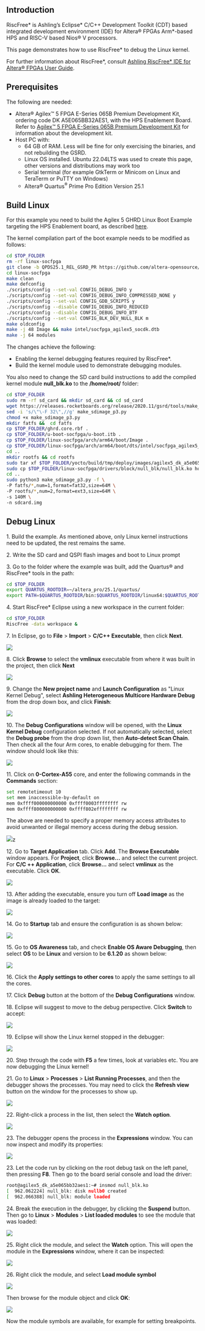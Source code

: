 ## Introduction

RiscFree* is Ashling’s Eclipse* C/C++ Development Toolkit (CDT) based integrated development environment (IDE) for Altera® FPGAs Arm*-based HPS and RISC-V based Nios® V processors.

This page demonstrates how to use RiscFree* to debug the Linux kernel.

For further information about RiscFree*, consult [Ashling RiscFree* IDE for Altera® FPGAs User Guide](https://www.intel.com/content/www/us/en/docs/programmable/730783/24-3.html).

## Prerequisites

The following are needed:

- Altera® Agilex™ 5 FPGA E-Series 065B Premium Development Kit, ordering code DK A5E065BB32AES1, with the HPS Enablement Board. Refer to [Agilex™ 5 FPGA E-Series 065B Premium Development Kit](https://www.intel.com/content/www/us/en/products/details/fpga/development-kits/agilex/a5e065b-premium.html) for information about the development kit.
- Host PC with:
  - 64 GB of RAM. Less will be fine for only exercising the binaries, and not rebuilding the GSRD.
  - Linux OS installed. Ubuntu 22.04LTS was used to create this page, other versions and distributions may work too
  - Serial terminal (for example GtkTerm or Minicom on Linux and TeraTerm or PuTTY on Windows)
  - Altera® Quartus<sup>&reg;</sup> Prime Pro Edition Version 25.1

## Build Linux

For this example you need to build the Agilex 5 GHRD Linux Boot Example targeting the HPS Enablement board, as described [here](https://altera-fpga.github.io/rel-25.1/embedded-designs/agilex-5/e-series/premium/boot-examples/ug-linux-boot-agx5e-premium/#boot-from-sd-card). 

The kernel compilation part of the boot example needs to be modified as follows:

```bash
cd $TOP_FOLDER
rm -rf linux-socfpga
git clone -b QPDS25.1_REL_GSRD_PR https://github.com/altera-opensource/linux-socfpga
cd linux-socfpga
make clean
make defconfig
./scripts/config --set-val CONFIG_DEBUG_INFO y
./scripts/config --set-val CONFIG_DEBUG_INFO_COMPRESSED_NONE y
./scripts/config --set-val CONFIG_GDB_SCRIPTS y
./scripts/config --disable CONFIG_DEBUG_INFO_REDUCED
./scripts/config --disable CONFIG_DEBUG_INFO_BTF
./scripts/config --set-val CONFIG_BLK_DEV_NULL_BLK m
make oldconfig
make -j 48 Image && make intel/socfpga_agilex5_socdk.dtb
make -j 64 modules
```

The changes achieve the following:

* Enabling the kernel debugging features required by RiscFree*.
* Build the kernel module used to demonstrate debugging modules.

You also need to change the SD card build instructions to add the compiled kernel module **null_blk.ko** to the **/home/root/** folder:

```bash 
cd $TOP_FOLDER
sudo rm -rf sd_card && mkdir sd_card && cd sd_card
wget https://releases.rocketboards.org/release/2020.11/gsrd/tools/make_sdimage_p3.py
sed -i 's/\"\-F 32\",//g' make_sdimage_p3.py
chmod +x make_sdimage_p3.py
mkdir fatfs &&  cd fatfs
cp $TOP_FOLDER/ghrd.core.rbf .
cp $TOP_FOLDER/u-boot-socfpga/u-boot.itb .
cp $TOP_FOLDER/linux-socfpga/arch/arm64/boot/Image .
cp $TOP_FOLDER/linux-socfpga/arch/arm64/boot/dts/intel/socfpga_agilex5_socdk.dtb .
cd ..
mkdir rootfs && cd rootfs
sudo tar xf $TOP_FOLDER/yocto/build/tmp/deploy/images/agilex5_dk_a5e065bb32aes1/core-image-minimal-agilex5_dk_a5e065bb32aes1.rootfs.tar.gz
sudo cp $TOP_FOLDER/linux-socfpga/drivers/block/null_blk/null_blk.ko home/root/
cd ..
sudo python3 make_sdimage_p3.py -f \
-P fatfs/*,num=1,format=fat32,size=64M \
-P rootfs/*,num=2,format=ext3,size=64M \
-s 140M \
-n sdcard.img
```

## Debug Linux

1\. Build the example. As mentioned above, only Linux kernel instructions need to be updated, the rest remains the same.

2\. Write the SD card and QSPI flash images and boot to Linux prompt

3\. Go to the folder where the example was built, add the Quartus® and RiscFree* tools in the path:

```bash
cd $TOP_FOLDER
export QUARTUS_ROOTDIR=~/altera_pro/25.1/quartus/
export PATH=$QUARTUS_ROOTDIR/bin:$QUARTUS_ROOTDIR/linux64:$QUARTUS_ROOTDIR/../qsys/bin:$QUARTUS_ROOTDIR/../riscfree/RiscFree:$PATH
```

4\. Start RiscFree* Eclipse using a new workspace in the current folder:

```bash
cd $TOP_FOLDER
RiscFree -data workspace &
```

7\.  In Eclipse, go to **File** > **Import** > **C/C++ Executable**, then click **Next**.

![](images/01-import-c-project.png)

8\. Click **Browse** to select the **vmlinux** executable from where it was built in the project, then click **Next**

![](images/02-import-executable.png)

9\. Change the **New project name** and **Launch Configuration** as "Linux Kernel Debug", select **Ashling Heterogeneous Multicore Hardware Debug**  from the drop down box, and click **Finish**:

![](images/03-import-finish.png)

10\. The **Debug Configurations** window will be opened, with the **Linux Kernel Debug** configuration selected. If not automatically selected, select the **Debug probe** from the drop down list, then **Auto-detect Scan Chain**. Then check all the four Arm cores, to enable debugging for them. The window should look like this:

![](images/04-debug-configuration.png) 

11\. Click on **0-Cortex-A55** core, and enter the following commands in the **Commands** section:

```bash
set remotetimeout 10
set mem inaccessible-by-default on
mem 0xffff000000000000 0xffff0003ffffffff rw
mem 0xffff800000000000 0xffff802effffffff rw
```

The above are needed to specify a proper memory access attributes to avoid unwanted or illegal memory access during the debug session. 

![](images/05-config-core-debugger.png)z

12\. Go to **Target Application** tab. Click **Add**. The **Browse Executable** window appears. For **Project**, click **Browse...** and select the current project. For **C/C ++ Application**, click **Browse...** and select **vmlinux** as the executable. Click **OK**.

![](images/06-add-target-application.png)

13\. After adding the executable, ensure you turn off **Load image** as the image is already loaded to the target:

![](images/07-not-load-application.png)

14\. Go to **Startup** tab and ensure the configuration is as shown below:

![](images/08-startup-config.png)

15\. Go to **OS Awareness** tab, and check **Enable OS Aware Debugging**, then select **OS** to be **Linux** and version to be **6.1.20** as shown below:

![](images/09-os-awareness.png)

16\. Click the **Apply settings to other cores** to apply the same settings to all the cores.

17\. Click **Debug** button at the bottom of the **Debug Configurations** window.

18\.  Eclipse will suggest to move to the debug perspective. Click **Switch** to accept: 

![](images/10-switch-debug-perspective.png)

19\. Eclipse will show the Linux kernel stopped in the debugger:

![](images/11-kernel-stopped.png)

20\. Step through the code with **F5** a few times, look at variables etc. You are now debugging the Linux kernel!

21\. Go to **Linux** > **Processes** > **List Running Processes**, and then the debugger shows the processes. You may need to click the **Refresh view** button on the window for the processes to show up.

![](images/12-linux-processes.png)

22\. Right-click a process in the list, then select the **Watch option**. 

![](images/13-watch-process.png)

23\. The debugger opens the process in the **Expressions** window. You can now inspect and modify its properties:

![](images/14-watch-process.png)

23\. Let the code run by clicking on the root debug task on the left panel, then pressing **F8**. Then go to the board serial console and load the driver:

```bash
root@agilex5_dk_a5e065bb32aes1:~# insmod null_blk.ko 
[  962.062224] null_blk: disk nullb0 created
[  962.066388] null_blk: module loaded
```

24\. Break the execution in the debugger, by clicking the **Suspend** button. Then go to **Linux** > **Modules** > **List loaded modules** to see the module that was loaded:

![](images/15-linux-modules.png)

25\. Right click the module, and select the **Watch** option. This will open the module in the **Expressions** window, where it can be inspected:

![](images/16-linux-module-watch.png)

26\. Right click the module, and select **Load module symbol**

![](images/19-load-module-symbol.png)

Then browse for the module object and click **OK**:

![](images/20-module-symbols.png)

Now the module symbols are available, for example for setting breakpoints.
